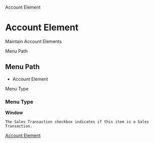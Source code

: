 
Account Element
# Account Element


Maintain Account Elements

Menu Path
## Menu Path



- Account Element

Menu Type
### Menu Type

**Window**

```
The Sales Transaction checkbox indicates if this item is a Sales Transaction.
```

[Account Element](../../window-account-element.md)